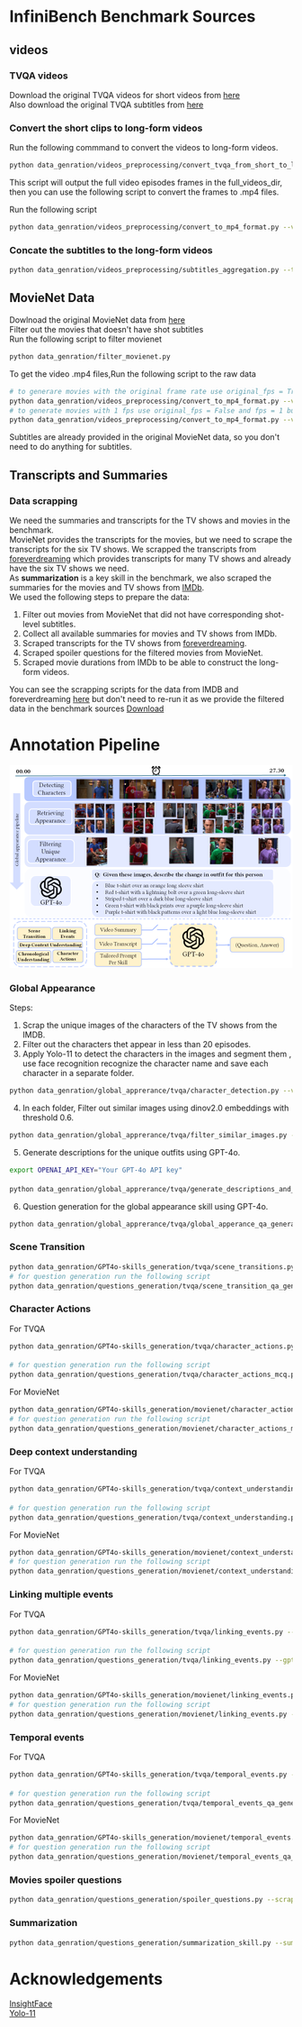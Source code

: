 # InfiniBench Benchmark Sources
## videos 
### TVQA videos <br>
Download the original TVQA videos for short videos from [here](https://nlp.cs.unc.edu/data/jielei/tvqa/tvqa_public_html/download_tvqa.html)<br>
Also download the original TVQA subtitles from [here](https://nlp.cs.unc.edu/data/jielei/tvqa/tvqa_public_html/download_tvqa.html) <br>

### Convert the short clips to long-form videos
Run the following commmand to convert the videos to long-form videos.<br>
```bash
python data_genration/videos_preprocessing/convert_tvqa_from_short_to_long.py --train_path "path to the training annotation" --val_path "path to the validation annotation" --root_dir "path to the short clips directory" --full_videos_dir "path to save the full video episodes"
```

This script will output the full video episodes frames in the full_videos_dir, then you can use the following script to convert the frames to .mp4 files. <br>

Run the following script
```bash
python data_genration/videos_preprocessing/convert_to_mp4_format.py --video_frames_dir "path to the long videos frames" --output_dir "path to save the MP4 videos" --source "tvqa" --fps 3 
```
### Concate the subtitles to the long-form videos
```bash 
python data_genration/videos_preprocessing/subtitles_aggregation.py --tvqa_subtitles_folder "path to the TVQA subtitles folder" --output_dir "path to save the aggregated subtitles" tvqa_videos_path "Path to the long-form videos directory"

```

## MovieNet Data <br>
Dowlnoad the original MovieNet data from [here](https://opendatalab.com/OpenDataLab/MovieNet/tree/main/raw) <br>
Filter out the movies that doesn't have shot subtitles<br>
Run the following script to filter movienet<br>
```bash
python data_genration/filter_movienet.py
```
To get the video .mp4 files,Run the following script to the raw data 
```bash
# to generare movies with the original frame rate use original_fps = True
python data_genration/videos_preprocessing/convert_to_mp4_format.py --video_frames_dir "path to the long videos frames" --output_dir "path to save the MP4 videos" --source "movienet" --original_fps --movies_has_subtitles "movies_has_subtitles.json" --movies_durations "movies_durations.json" 
# to generate movies with 1 fps use original_fps = False and fps = 1 but take care that the video duration will be different from the original duration 
python data_genration/videos_preprocessing/convert_to_mp4_format.py --video_frames_dir "path to the long videos frames" --output_dir "path to save the MP4 videos" --source "movienet" --fps 1 --movies_has_subtitles "movies_has_subtitles.json" --movies_durations "movies_durations.json" 
```
Subtitles are already provided in the original MovieNet data, so you don't need to do anything for subtitles. <br>

## Transcripts and Summaries
### Data scrapping 
We need the summaries and transcripts for the TV shows and movies in the benchmark. <br>
MovieNet provides the transcripts for the movies, but we need to scrape the transcripts for the six TV shows.
We scrapped the transcripts from  [foreverdreaming](https://transcripts.foreverdreaming.org/) which provides transcripts for many TV shows and already have the six TV shows we need. <br>
As **summarization** is a key skill in the benchmark, we also scraped the summaries for the movies and TV shows from [IMDb](https://www.imdb.com/). <br>
We used the following steps to prepare the data:
1. Filter out movies from MovieNet that did not have corresponding shot-level subtitles.
2. Collect all available summaries for movies and TV shows from IMDb.
3. Scraped transcripts for the TV shows from [foreverdreaming](https://transcripts.foreverdreaming.org/).
4. Scraped spoiler questions for the filtered movies from MovieNet.
5. Scraped movie durations from IMDb to be able to construct the long-form videos.

You can see the scrapping scripts for the data from IMDB and foreverdreaming [here](https://github.com/Vision-CAIR/Infinibench/tree/main/data_genration/scrapping) but don't need to re-run it as we provide the filtered data in the benchmark sources [Download](https://huggingface.co/datasets/Vision-CAIR/InfiniBench/tree/main/sources_filtered)

# Annotation Pipeline 
![annotation_pipeline](../figs/ann_pipeline_iccv.png)
### Global Appearance <br>
Steps:
1. Scrap the unique images of the characters of the TV shows from the IMDB.
2. Filter out the characters thet appear in less than 20 episodes.
3. Apply Yolo-11 to detect the characters in the images and segment them , use face recognition recognize the character name and save each character in a separate folder.
```bash
python data_genration/global_apprerance/tvqa/character_detection.py --videos_path "path to the TV shows videos" --output_dir "path to save the character images" --show "show folder name" --season "season number"
```
4. In each folder, Filter out similar images using dinov2.0 embeddings with threshold 0.6.
```bash
python data_genration/global_apprerance/tvqa/filter_similar_images.py --characerts_path "path to the saved characters folder" --output_path "path to save the unique images" 
```
5. Generate descriptions for the unique outfits using GPT-4o.

```bash 
export OPENAI_API_KEY="Your GPT-4o API key"

python data_genration/global_apprerance/tvqa/generate_descriptions_and_transitions.py --filtered_images_folder "path to the unique images folder out from dino filtering" --output_path "path to the output folder" --original_images_dir "path to the original images folder before dino filtering" 
```
6. Question generation for the global appearance skill using GPT-4o.
```bash
python data_genration/global_apprerance/tvqa/global_apperance_qa_generation.py --annotations_folder "path to the output folder of GPT4o annotations from the previous step" --output_json "save path for the generated questions json file" 
```
### Scene Transition 
```bash 
python data_genration/GPT4o-skills_generation/tvqa/scene_transitions.py --api_key "GPT-4 API key" --scripts_folder "path to the episodes scripts folder" --output_dir "path to the output directory" --output_json "path to the output json file" --num_tasks 64
# for question generation run the following script
python data_genration/questions_generation/tvqa/scene_transition_qa_generation.py --gpt4_output "path to the output json file" --existed_episodes "existed_videos_tvqa.json"
```
### Character Actions 
For TVQA 
```bash 
python data_genration/GPT4o-skills_generation/tvqa/character_actions.py --api_key "GPT-4 API key" --scripts_folder "path to the episodes scripts folder" --summaries_folder "path to the summaries folder" --output_dir "path to the output directory" --output_json "path to the output json file" --num_tasks 64

# for question generation run the following script
python data_genration/questions_generation/tvqa/character_actions_mcq.py --gpt4_output "path to the output json file" 
```
For MovieNet 
```bash 
python data_genration/GPT4o-skills_generation/movienet/character_actions.py --api_key "GPT-4 API key" --scripts_folder "path to the movies scripts folder" --summaries_folder "path to the movies summaries folder" --output_dir "path to the output directory" --output_json "path to the output json file" --num_tasks 64
# for question generation run the following script
python data_genration/questions_generation/movienet/character_actions_mcq_movienet.py --gpt4_output "path to the output json file" 
```
### Deep context understanding 
For TVQA 
```bash 
python data_genration/GPT4o-skills_generation/tvqa/context_understanding.py --api_key "GPT-4 API key" --scripts_folder "path to the episodes scripts folder" --summaries_folder "path to the summaries folder" --output_dir "path to the output directory" --output_json "path to the output json file" --num_tasks 64

# for question generation run the following script
python data_genration/questions_generation/tvqa/context_understanding.py --gpt4_output "path to the output json file" 
```
For MovieNet 
```bash 
python data_genration/GPT4o-skills_generation/movienet/context_understanding.py --api_key "GPT-4 API key" --scripts_folder "path to the movies scripts folder" --summaries_folder "path to the movies summaries folder" --output_dir "path to the output directory" --output_json "path to the output json file" --num_tasks 64
# for question generation run the following script
python data_genration/questions_generation/movienet/context_understanding.py --gpt4_output "path to the output json file" 
``` 
### Linking multiple events 
For TVQA 
```bash 
python data_genration/GPT4o-skills_generation/tvqa/linking_events.py --api_key "GPT-4 API key"  --summaries_folder "path to the summaries folder" --output_dir "path to the output directory" --output_json "path to the output json file" --num_tasks 64

# for question generation run the following script
python data_genration/questions_generation/tvqa/linking_events.py --gpt4_output "path to the output json file" 
```
For MovieNet 
```bash 
python data_genration/GPT4o-skills_generation/movienet/linking_events.py --api_key "GPT-4 API key"  --summaries_folder "path to the movies summaries folder" --output_dir "path to the output directory" --output_json "path to the output json file" --num_tasks 64
# for question generation run the following script
python data_genration/questions_generation/movienet/linking_events.py --gpt4_output "path to the output json file" 
```
### Temporal events 
For TVQA 
```bash 
python data_genration/GPT4o-skills_generation/tvqa/temporal_events.py --api_key "GPT-4 API key" --scripts_folder "path to the episodes scripts folder" --output_dir "path to the output directory" --output_json "path to the output json file" --num_tasks 64

# for question generation run the following script
python data_genration/questions_generation/tvqa/temporal_events_qa_generation.py --gpt4_output "path to the output json file" 
```
For MovieNet 
```bash 
python data_genration/GPT4o-skills_generation/movienet/temporal_events.py --api_key "GPT-4 API key" --scripts_folder "path to the movies scripts folder" --output_dir "path to the output directory" --output_json "path to the output json file" --num_tasks 64
# for question generation run the following script
python data_genration/questions_generation/movienet/temporal_events_qa_generation.py --gpt4_output "path to the output json file" 
```
### Movies spoiler questions 
```bash 
python data_genration/questions_generation/spoiler_questions.py --scrapped_spoiler_questions "path to the scrapped spoiler questions"
```
### Summarization 
```bash
python data_genration/questions_generation/summarization_skill.py --summarization_movienet_json "path to json file of movienet summaries" --summarization_tvqa_json "path to json file of tvqa summaries" --api_key "GPT-4 API key"
```

# Acknowledgements
[InsightFace](https://github.com/deepinsight/insightface/tree/master/python-package)<br>
[Yolo-11](https://github.com/ultralytics/ultralytics)<br>